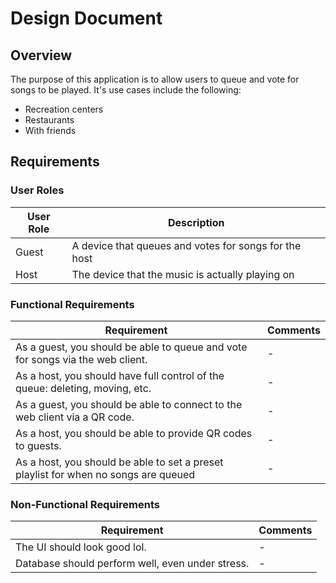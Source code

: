 <h1>Design Document</h1>

<h2>Overview</h2>

The purpose of this application is to allow users to queue and vote for songs to be played. It's use cases include the following:

* Recreation centers
* Restaurants
* With friends

<h2>Requirements</h2>

<h3>User Roles</h3>

| User Role | Description                                           |
| --------- | ----------------------------------------------------- |
| Guest     | A device that queues and votes for songs for the host |
| Host      | The device that the music is actually playing on      |

<h3>Functional Requirements</h3>

| Requirement                                                  | Comments |
| ------------------------------------------------------------ | -------- |
| As a guest, you should be able to queue and vote for songs via the web client. | -        |
| As a host, you should have full control of the queue: deleting, moving, etc. | -        |
| As a guest, you should be able to connect to the web client via a QR code. | -        |
| As a host, you should be able to provide QR codes to guests. | -        |
| As a host, you should be able to set a preset playlist for when no songs are queued | -        |

<h3>Non-Functional Requirements</h3>

| Requirement                                      | Comments |
| ------------------------------------------------ | -------- |
| The UI should look good lol.                     | -        |
| Database should perform well, even under stress. | -        |

